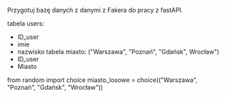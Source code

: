 Przygotuj bazę danych z danymi z Fakera do pracy z fastAPI.

tabela users:
 - ID_user
 - imie
 - nazwisko
tabela miasto: ("Warszawa", "Poznań", "Gdańsk", Wrocław")
 - ID_user
 - Miasto

from random import choice
miasto_losowe = choice(("Warszawa", "Poznań", "Gdańsk", "Wrocław"))